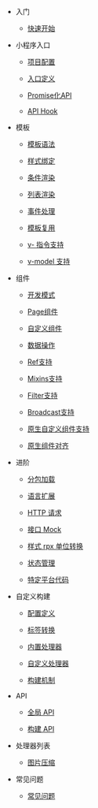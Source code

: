 * 入门

    * [快速开始](intro/quickStart.md)

* 小程序入口

    * [项目配置](app/project.md)

    * [入口定义](app/entry.md)

    * [Promise化API](app/promise.md)

    * [API Hook](app/intercept.md)

* 模板

    * [模板语法](template/syntax.md)

    * [样式绑定](template/styleBinding.md)

    * [条件渲染](template/condition.md)

    * [列表渲染](template/for.md)

    * [事件处理](template/event.md)

    * [模板复用](template/use.md)

    * [v- 指令支持](template/vueSyntax.md)

    * [v-model 支持](template/v-model.md)

* 组件

    * [开发模式](component/sfc.md)

    * [Page组件](component/page.md)

    * [自定义组件](component/component.md)

    * [数据操作](component/setData.md)

    * [Ref支持](component/ref.md)

    * [Mixins支持](component/mixins.md)

    * [Filter支持](component/filter.md)

    * [Broadcast支持](component/broadcast.md)

    * [原生自定义组件支持](component/nativeSupport.md)

    * [原生组件对齐](component/nativeComponent.md)

* 进阶

    * [分包加载](advance/subPackages.md)

    * [语言扩展](advance/language.md)

    * [HTTP 请求](advance/http.md)

    * [接口 Mock](advance/mock.md)

    * [样式 rpx 单位转换](advance/rpx.md)

    * [状态管理](advance/state.md)

    * [特定平台代码](advance/platformSpecCode.md)

* 自定义构建

    * [配置定义](build/index.md)

    * [标签转换](build/transformTag.md)

    * [内置处理器](build/processors.md)

    * [自定义处理器](build/plugin.md)

    * [构建机制](build/implementation.md)

* API

    * [全局 API](api/global.md)

    * [构建 API](api/build.md)

* 处理器列表

    * [图片压缩](plugins/imgCompress.md)

* 常见问题

    * [常见问题](questions/index.md)
